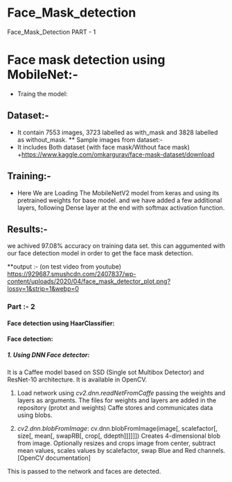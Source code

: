 # Face_Mask_detection
Face_Mask_Detection
PART - 1
# Face mask detection using MobileNet:-
+ Traing the model:

## Dataset:-
+ It contain 7553 images, 3723 labelled as with_mask and 3828 labelled as without_mask.
** Sample images from dataset:-
+ It includes Both dataset (with face mask/Without face mask)
+https://www.kaggle.com/omkargurav/face-mask-dataset/download

## Training:-
+ Here We are Loading The MobileNetV2 model from keras and using its pretrained weights for base model.
 and we have added a few additional layers, following Dense layer at the end with softmax activation function.
## Results:-

we achived 97.08% accuracy on training data set. this can aggumented with our face detection model in order to get the face mask detection.

**output :- (on test video from youtube)
https://929687.smushcdn.com/2407837/wp-content/uploads/2020/04/face_mask_detector_plot.png?lossy=1&strip=1&webp=0


### Part :- 2

#### Face detection using HaarClassifier:
#### Face detection:
##### 1. Using DNN Face detector:
It is a Caffee model based on SSD (Single sot Multibox Detector) and ResNet-10 architecture. It is available in OpenCV.

1. Load network using *cv2.dnn.readNetFromCaffe* passing the weights and layers as arguments. The files for weights and layers are added in the repository (protxt and weights)
Caffe stores and communicates data using blobs.

2. *cv2.dnn.blobFromImage*: cv.dnn.blobFromImage(image[, scalefactor[, size[, mean[, swapRB[, crop[, ddepth]]]]]]) 
Creates 4-dimensional blob from image. Optionally resizes and crops image from center, subtract mean values, scales values by scalefactor, swap Blue and Red channels.
[OpenCV documentation]

This is passed to the network and faces are detected.


